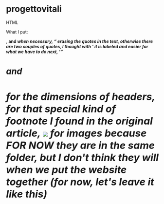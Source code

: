# progettovitali

HTML

What I put:
<p>, <b> and <i> when necessary, <q> erasing the quotes in the text, otherwise there are two couples of quotes, I thought with <q> it is labeled and easier for what we have to do next, <h1> and <h3> for the dimensions of headers, <footer> for that special kind of footnote I found in the original article, <img src="xxx.jpg"> for images because FOR NOW they are in the same folder, but I don't think they will when we put the website together (for now, let's leave it like this)
<title> as the website shows
doubt: credit to the photographer is <p>, but maybe later on we will have to put IDs for this kind of things
